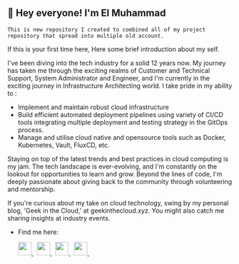 ## 👋 Hey everyone! I'm El Muhammad
```
This is new repository I created to combined all of my project repository that spread into multiple old account.
```
If this is your first time here, Here some brief introduction about my self. 

I've been diving into the tech industry for a solid 12 years now. My journey has taken me through the exciting realms of Customer and Technical Support, System Administrator and Engineer, and I'm currently in the exciting journey in Infrastructure Architecting world. I take pride in my ability to :
- Implement and maintain robust cloud infrastructure
- Build efficient automated deployment pipelines using variety of CI/CD tools integrating multiple deployment and testing strategy in the GitOps process.
- Manage and utilise cloud native and opensource tools such as Docker, Kubernetes, Vault, FluxCD, etc.

Staying on top of the latest trends and best practices in cloud computing is my jam. The tech landscape is ever-evolving, and I'm constantly on the lookout for opportunities to learn and grow. Beyond the lines of code, I'm deeply passionate about giving back to the community through volunteering and mentorship.

If you're curious about my take on cloud technology, swing by my personal blog, 'Geek in the Cloud,' at geekinthecloud.xyz. You might also catch me sharing insights at industry events.

- Find me here: <p>
  <a href="https://geekinthecloud.xyz" target="_blank">
    <img src="https://encrypted-tbn0.gstatic.com/images?q=tbn:ANd9GcQJPlfQUyU28M1js62gBXu0--tyKFxsptzGFKEwFuqw4NJW6CcMgwB7jJabTYrdaeyoWbg&usqp=CAU" height="30">
  </a> &nbsp;
  <a href="https://linkedin.com/in/eltrovert" target="_blank">
    <img src="https://cdn.freebiesupply.com/logos/large/2x/linkedin-icon-logo-png-transparent.png" height="30">
  </a> &nbsp;
  <a href="https://twitter.com/eltrovert" target="_blank">
    <img src="https://freelogopng.com/images/all_img/1690643591twitter-x-logo-png.png" height="30">
  </a> &nbsp;
  <a href="https://www.instagram.com/eltrovert" target="_blank">
    <img src="https://freelogopng.com/images/all_img/1658586823instagram-logo-transparent.png" height="30">
  </a> &nbsp;
</p>
